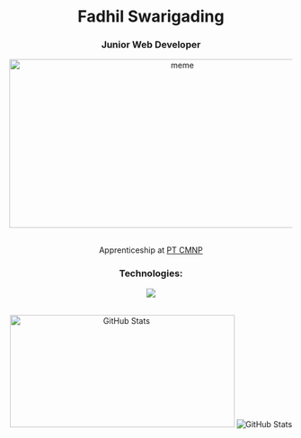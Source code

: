   <h1 align="center">Fadhil Swarigading</h1>
  <h3 align="center">Junior Web Developer</h3>

  <div align="center">
    <img alt="meme" width="600" height="300" src="https://media.tenor.com/Azkco9iXdL0AAAAM/fight-club.gif">
  </div>

  <br>

  <div align="center">
    <p>Apprenticeship at <a href="https://id.citramarga.com//" target="_blank" rel="noreferrer">PT CMNP</a></p>
  </div>

  <h3 align="center">Technologies:</h3>
    <p align="center">
  <a href="https://skillicons.dev">
    <img src="https://skillicons.dev/icons?i=html,css,bootstrap,js,figma,php,mysql" />
  </a>
</p>
    
  </div>

  <br>

  <div align="center">
        <img height="200" width="400" src="https://github-readme-stats.vercel.app/api/top-langs/?username=padhlsg&layout=compact" alt="GitHub Stats">
    <img src="https://github-readme-stats.vercel.app/api?username=padhlsg&show_icons=true&theme=radical" alt="GitHub Stats">

  </div>
